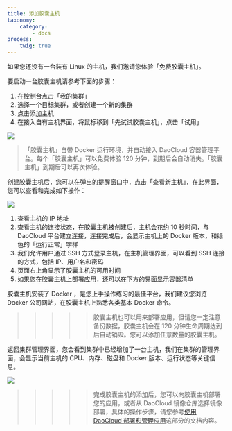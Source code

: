 ```yaml
---
title: 添加胶囊主机
taxonomy:
    category:
        - docs
process:
    twig: true
---
```


如果您还没有一台装有 Linux 的主机，我们邀请您体验「免费胶囊主机」。

要启动一台胶囊主机请参考下面的步骤：

1. 在控制台点击「我的集群」
2. 选择一个目标集群，或者创建一个新的集群
3. 点击添加主机
4. 在接入自有主机界面，将鼠标移到「先试试胶囊主机」，点击「试用」

![](jiaonang.png?resize=800)

> 「胶囊主机」自带 Docker 运行环境，并自动接入 DaoCloud 容器管理平台。每个「胶囊主机」可以免费体验 120 分钟，到期后会自动消失。「胶囊主机」到期后可以再次体验。

创建胶囊主机后，您可以在弹出的提醒窗口中，点击「查看新主机」，在此界面，您可以查看和完成如下操作：

![](jiaonang-mgmt.png?resize=800)

1. 查看主机的 IP 地址
2. 查看主机的连接状态，在胶囊主机被创建后，主机会花约 10 秒时间，与 DaoCloud 平台建立连接，连接完成后，会显示主机上的 Docker 版本，和绿色的「运行正常」字样
3. 我们允许用户通过 SSH 方式登录主机，在主机管理界面，可以看到 SSH 连接的方式，包括 IP、用户名和密码
4. 页面右上角显示了胶囊主机的可用时间
5. 如果您在胶囊主机上部署应用，还可以在下方的界面显示容器清单

胶囊主机安装了 Docker ，是您上手操作练习的最佳平台，我们建议您浏览 Docker 公司网站，在胶囊主机上熟悉各类基本 Docker 命令。

>>>>> 胶囊主机也可以用来部署应用，但请您一定注意备份数据，胶囊主机会在 120 分钟生命周期达到后自动销毁。您可以添加任意数量的胶囊主机。

返回集群管理界面，您会看到集群中已经增加了一台主机，我们在集群的管理界面，会显示当前主机的 CPU、内存、磁盘和 Docker 版本、运行状态等关键信息。

![](cluster-status.png?resize=800)

>>>>> 完成胶囊主机的添加后，您可以向胶囊主机部署您的应用，或者从 DaoCloud 镜像仓库选择镜像部署，具体的操作步骤，请您参考[使用 DaoCloud 部署和管理应用](../../app-deploy-mgmt)这部分的文档内容。